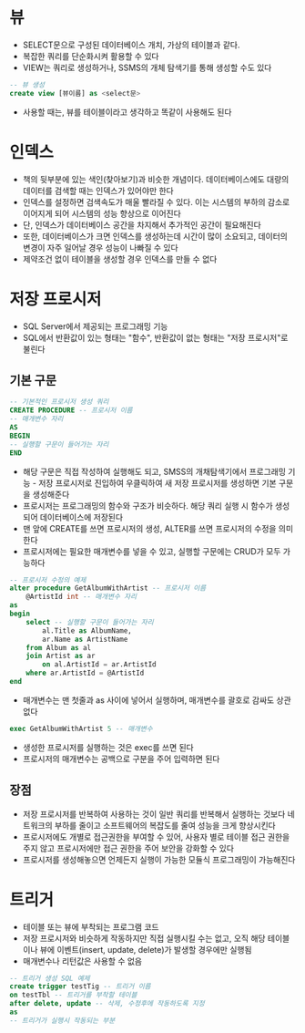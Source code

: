 # 뷰

- SELECT문으로 구성된 데이터베이스 개치, 가상의 테이블과 같다.
- 복잡한 쿼리를 단순화시켜 활용할 수 있다
- VIEW는 쿼리로 생성하거나, SSMS의 개체 탐색기를 통해 생성할 수도 있다

```sql
-- 뷰 생성
create view [뷰이름] as <select문>
```

- 사용할 때는, 뷰를 테이블이라고 생각하고 똑같이 사용해도 된다

# 인덱스

- 책의 뒷부분에 있는 색인(찾아보기)과 비슷한 개념이다. 데이터베이스에도 대량의 데이터를 검색할 때는 인덱스가 있어야만 한다
- 인덱스를 설정하면 검색속도가 매울 빨라질 수 있다. 이는 시스템의 부하의 감소로 이어지게 되어 시스템의 성능 향상으로 이어진다
- 단, 인덱스가 데이터베이스 공간을 차지해서 추가적인 공간이 필요해진다
- 또한, 데이터베이스가 크면 인덱스를 생성하는데 시간이 많이 소요되고, 데이터의 변경이 자주 일어날 경우 성능이 나빠질 수 있다
- 제약조건 없이 테이블을 생성할 경우 인덱스를 만들 수 없다

# 저장 프로시저

- SQL Server에서 제공되는 프로그래밍 기능
- SQL에서 반환값이 있는 형태는 "함수", 반환값이 없는 형태는 "저장 프로시저"로 불린다

## 기본 구문

```sql
-- 기본적인 프로시저 생성 쿼리
CREATE PROCEDURE -- 프로시저 이름
-- 매개변수 자리
AS
BEGIN
-- 실행할 구문이 들어가는 자리
END
```

- 해당 구문은 직접 작성하여 실행해도 되고, SMSS의 개채탐색기에서 프로그래밍 기능 - 저장 프로시저로 진입하여 우클릭하여 새 저장 프로시저를 생성하면 기본 구문을 생성해준다
- 프로시저는 프로그래밍의 함수와 구조가 비슷하다. 해당 쿼리 실행 시 함수가 생성되어 데이터베이스에 저장된다
- 맨 앞에 CREATE를 쓰면 프로시저의 생성, ALTER를 쓰면 프로시저의 수정을 의미한다
- 프로시저에는 필요한 매개변수를 넣을 수 있고, 실행할 구문에는 CRUD가 모두 가능하다

```sql
-- 프로시저 수정의 예제
alter procedure GetAlbumWithArtist -- 프로시저 이름
	@ArtistId int -- 매개변수 자리
as
begin
	select -- 실행할 구문이 들어가는 자리
		al.Title as AlbumName,
		ar.Name as ArtistName
	from Album as al
	join Artist as ar
		on al.ArtistId = ar.ArtistId
	where ar.ArtistId = @ArtistId
end
```

- 매개변수는 맨 첫줄과 as 사이에 넣어서 실행하며, 매개변수를 괄호로 감싸도 상관없다

```sql
exec GetAlbumWithArtist 5 -- 매개변수
```

- 생성한 프로시저를 실행하는 것은 exec를 쓰면 된다
- 프로시저의 매개변수는 공백으로 구분을 주어 입력하면 된다

## 장점

- 저장 프로시저를 반복하여 사용하는 것이 일반 쿼리를 반복해서 실행하는 것보다 네트워크의 부하를 줄이고 소프트웨어의 복잡도를 줄여 성능을 크게 향상시킨다
- 프로시저에도 개별로 접근권한을 부여할 수 있어, 사용자 별로 테이블 접근 권한을 주지 않고 프로시저에만 접근 권한을 주어 보안을 강화할 수 있다
- 프로시저를 생성해놓으면 언제든지 실행이 가능한 모듈식 프로그래밍이 가능해진다

# 트리거

- 테이블 또는 뷰에 부착되는 프로그램 코드
- 저장 프로시저와 비슷하게 작동하지만 직접 실행시킬 수는 없고, 오직 해당 테이블이나 뷰에 이벤트(insert, update, delete)가 발생할 경우에만 실행됨
- 매개변수나 리턴값은 사용할 수 없음

```sql
-- 트리거 생성 SQL 예제
create trigger testTig -- 트리거 이름
on testTbl -- 트리거를 부착할 테이블
after delete, update -- 삭제, 수정후에 작동하도록 지정
as
-- 트리거가 실행시 작동되는 부분
```